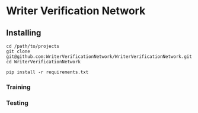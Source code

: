 # Writer Verification Network


## Installing
```shell
cd /path/to/projects
git clone git@github.com:WriterVerificationNetwork/WriterVerificationNetwork.git
cd WriterVerificationNetwork

pip install -r requirements.txt
```

### Training


### Testing
